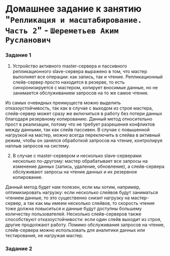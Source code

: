 # Домашнее задание к занятию "`Репликация и масштабирование. Часть 2`" - `Шереметьев Аким Русланович`

### Задание 1

1. Устройство активного master-сервера и пассивного репликационного slave-сервера выражено в том, что мастер выполняет все операции: как запись, так и чтение. Репликационный слейв-сервер просто находится в резерве, то есть синхронизируется с мастером, копирует вносимые данные, но не занимается обслуживанием запросов на то же самое чтение. 

Из самых очевидных преимуществ можно выделить отказоустойчивость, так как в случае с выходом из строя мастера, слейв-сервер может сразу же включиться в работу без потери данных благодаря резервному копированию. Данный метод относительно прост в реализации, потому что не требует разрешения конфликтов между данными, так как слейв пассивен. В случае с повышенной нагрузкой на мастер, можно всегда переключить в слейва в активный режим, чтобы он занялся обработкой запросов на чтение, контролируя наплыв запросов на систему.


2. В случае с master-сервером и несколько slave-серверами несколько по-другому: мастер обрабатывает все запросы на изменение данных (запись, удаление, обновление), а слейв-сервера обслуживают запросы на чтение данных и их резервное копирование. 

Данный метод будет нам полезен, если мы хотим, например, оптимизировать нагрузку: если несколько слейвов будут заниматься чтением данные, то это существенно снизит нагрузку на мастер-сервер, а так как мы имеем несколько слейвов, то скорость чтения тоже должна повыситься и данные будут доступны большему количеству пользователей. Несколько слейв-серверов также способствуют отказоустойчивости: если один слейв выходит из строя, другие продолжают работу. Помимо обслуживания запросов на чтение, слейв-сервера можно использовать для аналитики данных или тестирования, не нагружая мастер. 

### Задание 2




